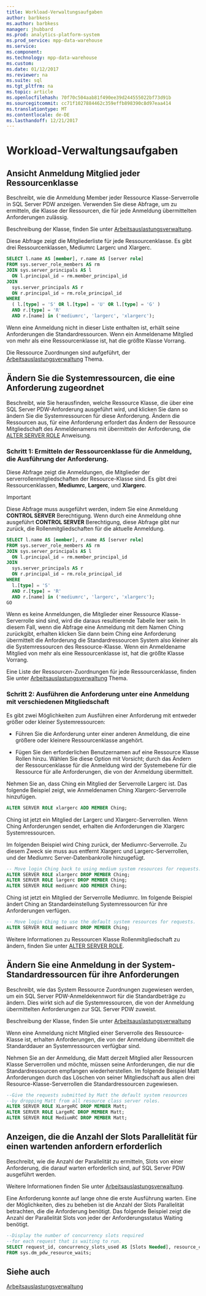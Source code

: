 ```yaml
---
title: Workload-Verwaltungsaufgaben
author: barbkess
ms.author: barbkess
manager: jhubbard
ms.prod: analytics-platform-system
ms.prod_service: mpp-data-warehouse
ms.service: 
ms.component: 
ms.technology: mpp-data-warehouse
ms.custom: 
ms.date: 01/12/2017
ms.reviewer: na
ms.suite: sql
ms.tgt_pltfrm: na
ms.topic: article
ms.openlocfilehash: 70f70c504aab81f490ee39d244555022bf73d91b
ms.sourcegitcommit: cc71f1027884462c359effb898390c8d97eaa414
ms.translationtype: MT
ms.contentlocale: de-DE
ms.lasthandoff: 12/21/2017
---
```

# <a name="workload-management-tasks"></a>Workload-Verwaltungsaufgaben

## <a name="view-login-members-of-each-resource-class"></a>Ansicht Anmeldung Mitglied jeder Ressourcenklasse
Beschreibt, wie die Anmeldung Member jeder Ressource Klasse-Serverrolle in SQL Server PDW anzeigen. Verwenden Sie diese Abfrage, um zu ermitteln, die Klasse der Ressourcen, die für jede Anmeldung übermittelten Anforderungen zulässig.  
  
Beschreibung der Klasse, finden Sie unter [Arbeitsauslastungsverwaltung](workload-management.md).  
  
Diese Abfrage zeigt die Mitgliederliste für jede Ressourcenklasse. Es gibt drei Ressourcenklassen, Mediumrc Largerc und Xlargerc.  
  
```sql  
SELECT l.name AS [member], r.name AS [server role]  
FROM sys.server_role_members AS rm  
JOIN sys.server_principals AS l  
  ON l.principal_id = rm.member_principal_id  
JOIN  
  sys.server_principals AS r  
  ON r.principal_id = rm.role_principal_id  
WHERE  
  ( l.[type] = 'S' OR l.[type] = 'U' OR l.[type] = 'G' )  
  AND r.[type] = 'R'  
  AND r.[name] in ('mediumrc', 'largerc', 'xlargerc');  
```  
  
Wenn eine Anmeldung nicht in dieser Liste enthalten ist, erhält seine Anforderungen die Standardressourcen. Wenn ein Anmeldename Mitglied von mehr als eine Ressourcenklasse ist, hat die größte Klasse Vorrang.  
  
Die Ressource Zuordnungen sind aufgeführt, der [Arbeitsauslastungsverwaltung](workload-management.md) Thema.  
  
## <a name="change-the-system-resources-allocated-to-a-request"></a>Ändern Sie die Systemressourcen, die eine Anforderung zugeordnet
Beschreibt, wie Sie herausfinden, welche Ressource Klasse, die über eine SQL Server PDW-Anforderung ausgeführt wird, und klicken Sie dann so ändern Sie die Systemressourcen für diese Anforderung. Ändern die Ressourcen aus, für eine Anforderung erfordert das Ändern der Ressource Mitgliedschaft des Anmeldenamens mit übermitteln der Anforderung, die [ALTER SERVER ROLE](../t-sql/statements/alter-server-role-transact-sql.md) Anweisung.  
  
### <a name="step-1-determine-the-resource-class-for-the-login-running-the-request"></a>Schritt 1: Ermitteln der Ressourcenklasse für die Anmeldung, die Ausführung der Anforderung.  
Diese Abfrage zeigt die Anmeldungen, die Mitglieder der serverrollenmitgliedschaften der Resource-Klasse sind. Es gibt drei Ressourcenklassen, **Mediumrc**, **Largerc**, und **Xlargerc**.  
  
> [!IMPORTANT]  
> Diese Abfrage muss ausgeführt werden, indem Sie eine Anmeldung **CONTROL SERVER** Berechtigung. Wenn durch eine Anmeldung ohne ausgeführt **CONTROL SERVER** Berechtigung, diese Abfrage gibt nur zurück, die Rollenmitgliedschaften für die aktuelle Anmeldung.  
  
```sql  
SELECT l.name AS [member], r.name AS [server role]  
FROM sys.server_role_members AS rm  
JOIN sys.server_principals AS l  
  ON l.principal_id = rm.member_principal_id  
JOIN  
  sys.server_principals AS r  
  ON r.principal_id = rm.role_principal_id  
WHERE  
  l.[type] = 'S'   
  AND r.[type] = 'R'  
  AND r.[name] in ('mediumrc', 'largerc', 'xlargerc');  
GO  
```  
  
Wenn es keine Anmeldungen, die Mitglieder einer Ressource Klasse-Serverrolle sind sind, wird die daraus resultierende Tabelle leer sein. In diesem Fall, wenn die Abfrage eine Anmeldung mit dem Namen Ching zurückgibt, erhalten klicken Sie dann beim Ching eine Anforderung übermittelt die Anforderung die Standardressourcen System also kleiner als die Systemressourcen des Ressource-Klasse. Wenn ein Anmeldename Mitglied von mehr als eine Ressourcenklasse ist, hat die größte Klasse Vorrang.  
  
Eine Liste der Ressourcen-Zuordnungen für jede Ressourcenklasse, finden Sie unter [Arbeitsauslastungsverwaltung](workload-management.md) Thema.  
  
### <a name="step-2-run-the-request-under-a-login-with-different-resource-class-membership"></a>Schritt 2: Ausführen die Anforderung unter eine Anmeldung mit verschiedenen Mitgliedschaft  
Es gibt zwei Möglichkeiten zum Ausführen einer Anforderung mit entweder größer oder kleiner Systemressourcen:  
  
-   Führen Sie die Anforderung unter einer anderen Anmeldung, die eine größere oder kleinere Ressourcenklasse angehört.  
  
-   Fügen Sie den erforderlichen Benutzernamen auf eine Ressource Klasse Rollen hinzu. Wählen Sie diese Option mit Vorsicht; durch das Ändern der Ressourcenklasse für die Anmeldung wird der Systemebene für die Ressource für alle Anforderungen, die von der Anmeldung übermittelt.  
  
Nehmen Sie an, dass Ching ein Mitglied der Serverrolle Largerc ist. Das folgende Beispiel zeigt, wie Anmeldenamen Ching Xlargerc-Serverrolle hinzufügen.  
  
```sql  
ALTER SERVER ROLE xlargerc ADD MEMBER Ching;  
```  
  
Ching ist jetzt ein Mitglied der Largerc und Xlargerc-Serverrollen. Wenn Ching Anforderungen sendet, erhalten die Anforderungen die Xlargerc Systemressourcen.  
  
Im folgenden Beispiel wird Ching zurück, der Mediumrc-Serverrolle.  Zu diesem Zweck sie muss aus entfernt Xlargerc und Largerc-Serverrollen, und der Mediumrc Server-Datenbankrolle hinzugefügt.  
  
```sql  
-- Move login Ching back to using medium system resources for requests.  
ALTER SERVER ROLE xlargerc DROP MEMBER Ching;  
ALTER SERVER ROLE largerc DROP MEMBER Ching;  
ALTER SERVER ROLE mediumrc ADD MEMBER Ching;  
```  
  
Ching ist jetzt ein Mitglied der Serverrolle Mediumrc.  Im folgende Beispiel ändert Ching an Standardeinstellung Systemressourcen für ihre Anforderungen verfügen.  
  
```sql  
-- Move login Ching to use the default system resources for requests.  
ALTER SERVER ROLE mediumrc DROP MEMBER Ching;  
```  
  
Weitere Informationen zu Ressourcen Klasse Rollenmitgliedschaft zu ändern, finden Sie unter [ALTER SERVER ROLE](../t-sql/statements/alter-server-role-transact-sql.md).  

## <a name="change-a-login-to-the-default-system-resources-for-its-requests"></a>Ändern Sie eine Anmeldung in der System-Standardressourcen für ihre Anforderungen
Beschreibt, wie das System Ressource Zuordnungen zugewiesen werden, um ein SQL Server PDW-Anmeldekennwort für die Standardbeträge zu ändern. Dies wirkt sich auf die Systemressourcen, die von der Anmeldung übermittelten Anforderungen zur SQL Server PDW zuweist.  
  
Beschreibung der Klasse, finden Sie unter [Arbeitsauslastungsverwaltung](workload-management.md)  
  
Wenn eine Anmeldung nicht Mitglied einer Serverrolle des Ressource-Klasse ist, erhalten Anforderungen, die von der Anmeldung übermittelt die Standarddauer an Systemressourcen verfügbar sind.  
  
Nehmen Sie an der Anmeldung, die Matt derzeit Mitglied aller Ressourcen Klasse Serverrollen und möchte, müssen seine Anforderungen, die nur die Standardressourcen empfangen wiederherstellen.  Im folgende Beispiel Matt Anforderungen durch das Löschen von seiner Mitgliedschaft aus allen drei Resource-Klasse-Serverrollen die Standardressourcen zugewiesen.  
  
```sql  
--Give the requests submitted by Matt the default system resources   
--by dropping Matt from all resource class server roles.  
ALTER SERVER ROLE XLargeRC DROP MEMBER Matt;  
ALTER SERVER ROLE LargeRC DROP MEMBER Matt;  
ALTER SERVER ROLE MediumRC DROP MEMBER Matt;  
```  
  
## <a name="display-the-number-of-concurrency-slots-needed-for-a-waiting-request"></a>Anzeigen, die die Anzahl der Slots Parallelität für einen wartenden anfordern erforderlich
Beschreibt, wie die Anzahl der Parallelität zu ermitteln, Slots von einer Anforderung, die darauf warten erforderlich sind, auf SQL Server PDW ausgeführt werden.  
  
Weitere Informationen finden Sie unter [Arbeitsauslastungsverwaltung](workload-management.md).  
  
Eine Anforderung konnte auf lange ohne die erste Ausführung warten. Eine der Möglichkeiten, dies zu beheben ist die Anzahl der Slots Parallelität betrachten, die die Anforderung benötigt.  Das folgende Beispiel zeigt die Anzahl der Parallelität Slots von jeder der Anforderungsstatus Waiting benötigt.  
  
```sql  
--Display the number of concurrency slots required   
--for each request that is waiting to run.  
SELECT request_id, concurrency_slots_used AS [Slots Needed], resource_class AS [Resource Class]  
FROM sys.dm_pdw_resource_waits;  
```  
  
  
## <a name="see-also"></a>Siehe auch  
[Arbeitsauslastungsverwaltung](workload-management.md)  
  

